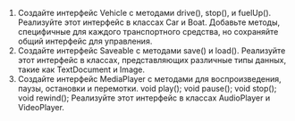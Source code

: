 
1. Создайте интерфейс Vehicle с методами drive(), stop(), и fuelUp(). Реализуйте этот интерфейс в классах Car и Boat. Добавьте методы, специфичные для каждого транспортного средства, но сохраняйте общий интерфейс для управления.
2. Создайте интерфейс Saveable с методами save() и load(). Реализуйте этот интерфейс в классах, представляющих различные типы данных, такие как TextDocument и Image.
3. Создайте интерфейс MediaPlayer с методами для воспроизведения, паузы, остановки и перемотки.
    void play();
    void pause();
    void stop();
    void rewind();
Реализуйте этот интерфейс в классах AudioPlayer и VideoPlayer.
	
	
		
